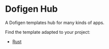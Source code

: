 # Dofigen Hub

A Dofigen templates hub for many kinds of apps.

Find the template adapted to your project:

- [Rust](rust)
